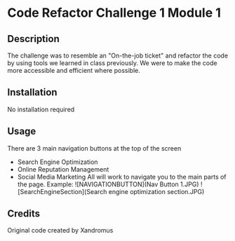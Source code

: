 # Code Refactor Challenge 1 Module 1

## Description
 The challenge was to resemble an "On-the-job ticket" and refactor the code by using tools we learned in class previously. We were to make the code more accessible and efficient where possible.

 ## Installation
 No installation required

 ## Usage
 There are 3 main navigation buttons at the top of the screen
 - Search Engine Optimization
 - Online Reputation Management
 - Social Media Marketing
        All will work to navigate you to the main parts of the page. 
        Example:
        ![NAVIGATIONBUTTON](Nav Button 1.JPG)
        ![SearchEngineSection](Search engine optimization section.JPG)



## Credits
Original code created by Xandromus

